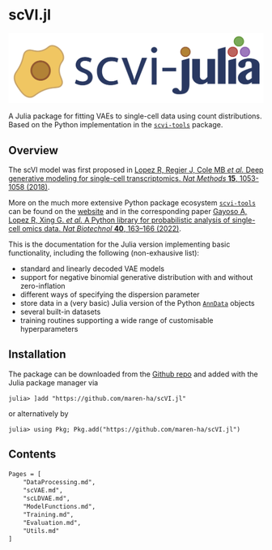 # scVI.jl

![](../../logo/scvi-julia-logo.jpg)

A Julia package for fitting VAEs to single-cell data using count distributions. 
Based on the Python implementation in the [`scvi-tools`](https://github.com/scverse/scvi-tools) package. 

## Overview

The scVI model was first proposed in [Lopez R, Regier J, Cole MB *et al.* Deep generative modeling for single-cell transcriptomics. *Nat Methods* **15**, 1053-1058 (2018)](https://doi.org/10.1038/s41592-018-0229-2). 

More on the much more extensive Python package ecosystem [`scvi-tools`](https://github.com/scverse/scvi-tools) can be found on the 
[website](https://scvi-tools.org) and in the corresponding paper [Gayoso A, Lopez R, Xing G. *et al.* A Python library for probabilistic analysis of single-cell omics data. *Nat Biotechnol* **40**, 163–166 (2022)](https://doi.org/10.1038/s41587-021-01206-w). 

This is the documentation for the Julia version implementing basic functionality, including the following (non-exhausive list): 

- standard and linearly decoded VAE models 
- support for negative binomial generative distribution with and without zero-inflation 
- different ways of specifying the dispersion parameter 
- store data in a (very basic) Julia version of the Python [`AnnData`](https://anndata.readthedocs.io/en/latest/) objects 
- several built-in datasets 
- training routines supporting a wide range of customisable hyperparameters 

## Installation

The package can be downloaded from the [Github repo](https://github.com/maren-ha/scVI.jl) and added with the Julia package manager via 

```
julia> ]add "https://github.com/maren-ha/scVI.jl"
```

or alternatively by 

```
julia> using Pkg; Pkg.add("https://github.com/maren-ha/scVI.jl")
```


## Contents

```@contents 
Pages = [
    "DataProcessing.md", 
    "scVAE.md",
    "scLDVAE.md", 
    "ModelFunctions.md", 
    "Training.md", 
    "Evaluation.md", 
    "Utils.md"
]
```